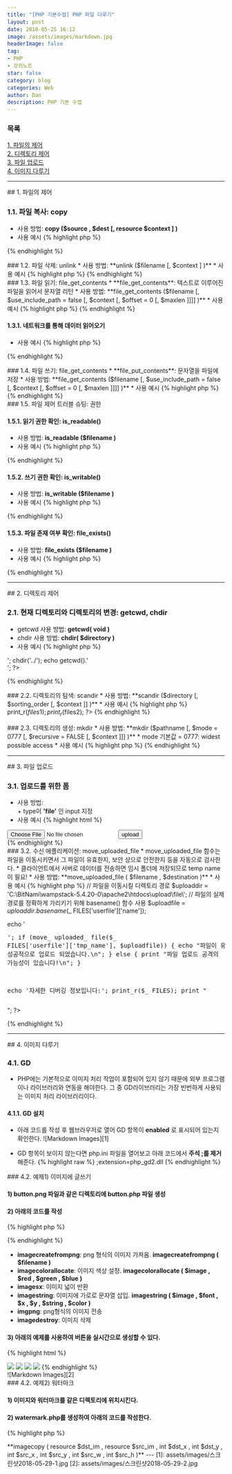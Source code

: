 ```yaml
---
title: "[PHP 기본수업] PHP 파일 다루기"
layout: post
date: 2018-05-25 16:12
image: /assets/images/markdown.jpg
headerImage: false
tag:
- PHP
- 강의노트
star: false
category: blog
categories: Web
author: Dan
description: PHP 기본 수업
---
```

### 목록
<a href="#one">1. 파일의 제어</a><br>
<a href="#two">2. 디렉토리 제어</a><br>
<a href="#three">3. 파일 업로드</a><br>
<a href="#four">4. 이미지 다루기</a><br>

---
<div id="one"></div>
## 1. 파일의 제어

### 1.1. 파일 복사: copy
* 사용 방법: <span class="evidence-yellow">**copy ($source , $dest [, resource $context ] )**</span>
* 사용 예시
{% highlight php %}
<?php
$file = 'readme.txt'; // 원본
$newfile = 'example.txt.bak'; // 복사한 파일

if (!copy($file, $newfile)) { // 복사 실패했을 경우
    echo "failed to copy $file...\n";
}
?>
{% endhighlight %}

<div class="breaker"></div>
### 1.2. 파일 삭제: unlink
* 사용 방법: <span class="evidence-yellow">**unlink ($filename [, $context ] )**</span>
* 사용 예시
{% highlight php %}
<?php
unlink('deleteme.txt');
?>
{% endhighlight %}

<div class="breaker"></div>
### 1.3. 파일 읽기: file_get_contents
* **file_get_contents**: 텍스트로 이루어진 파일을 읽어서 문자열 리턴
* 사용 방법: <span class="evidence-yellow">**file_get_contents ($filename [, $use_include_path = false [, $context [, $offset = 0 [, $maxlen ]]]] )**</span>
* 사용 예시
{% highlight php %}
<?php
$file = './readme.txt';
echo file_get_contents($file);
?>
{% endhighlight %}

#### 1.3.1. 네트워크를 통해 데이터 읽어오기
* 사용 예시
{% highlight php %}
<?php
$homepage = file_get_contents('http://php.net/manual/en/function.file-get-contents.php');
echo $homepage;
?>
{% endhighlight %}

<div class="breaker"></div>
### 1.4. 파일 쓰기: file_get_contents
* **file_put_contents**: 문자열을 파일에 저장
* 사용 방법: <span class="evidence-yellow">**file_get_contents ($filename [, $use_include_path = false [, $context [, $offset = 0 [, $maxlen ]]]] )**</span>
* 사용 예시
{% highlight php %}
{% endhighlight %}

<div class="breaker"></div>
### 1.5. 파일 제어 트러블 슈팅: 권한

#### 1.5.1. 읽기 권한 확인: is_readable()
* 사용 방법: <span class="evidence-yellow">**is_readable ($filename )**</span>
* 사용 예시
{% highlight php %}
<?php
$filename = 'readme.txt';
if (is_readable($filename)) {
    echo 'The file is readable';
} else {
    echo 'The file is not readable';
}
?>
{% endhighlight %}

#### 1.5.2.  쓰기 권한 확인: is_writable()
* 사용 방법: <span class="evidence-yellow">**is_writable ($filename )**</span>
* 사용 예시
{% highlight php %}
<?php
$filename = 'writeme.txt';
if (is_writable($filename)) {
    echo 'The file is writable';
} else {
    echo 'The file is not writable';
}
?>
{% endhighlight %}

#### 1.5.3.  파일 존재 여부 확인: file_exists()
* 사용 방법: <span class="evidence-yellow">**file_exists ($filename )**</span>
* 사용 예시
{% highlight php %}
<?php
$filename = 'readme.txt';
if (file_exists($filename)) {
    echo "The file $filename exists";
} else {
    echo "The file $filename is not exists";
}
?>
{% endhighlight %}


---
<div id="two"></div>
## 2. 디렉토리 제어

### 2.1. 현재 디렉토리와 디렉토리의 변경: getcwd, chdir
* getcwd 사용 방법: <span class="evidence-yellow">**getcwd( void )**</span>
* chdir 사용 방법: <span class="evidence-yellow">**chdir( $directory )**</span>
* 사용 예시
{% highlight php %}
<?php
echo getcwd().'<br />';
chdir('../');
echo getcwd().'<br />';
?>
{% endhighlight %}

<div class="breaker"></div>
### 2.2. 디렉토리의 탐색: scandir
* 사용 방법: <span class="evidence-yellow">**scandir ($directory [, $sorting_order [, $context ]] )**</span>
* 사용 예시
{% highlight php %}
<?php
$dir    = './';
$files1 = scandir($dir); // sorting_order 기본값은 알파벳 올림차순
$files2 = scandir($dir, 1); // 내림차순으로 설정

print_r($files1);
print_r($files2);
?>
{% endhighlight %}

<div class="breaker"></div>
### 2.3. 디렉토리의 생성: mkdir
* 사용 방법: <span class="evidence-yellow">**mkdir ($pathname [, $mode = 0777 [, $recursive = FALSE [, $context ]]] )**</span>
* mode 기본값 = 0777: widest possible access
* 사용 예시
{% highlight php %}
<?php
mkdir("1/2/3/4", 0700, true); // group 사용자에게 wrx 권한 부여
?>
{% endhighlight %}


---
<div id="three"></div>
## 3. 파일 업로드

### 3.1. 업로드를 위한 폼
* 사용 방법: <span class="evidence-yellow">**<form enctype="multipart/form-data" action="1.php" method="POST">**</form> + type이 **'file'** 인 input 지정
* 사용 예시
{% highlight html %}
<body>
<form enctype="multipart/form-data" action="1.php" method="POST">
   <input type="hidden" name="MAX_FILE_SIZE" value="30000" />
   <input name="userfile" type="file" />
   <input type="submit" value="upload" />
</form>
</body>
{% endhighlight %}

<div class="breaker"></div>
### 3.2. 수신 애플리케이션: move_uploaded_file
* move_uploaded_file 함수는 파일을 이동시키면서 그 파일이 유효한지, 보안 상으로 안전한지 등을 자동으로 검사한다.
* 클라이언트에서 서버로 데이터를 전송하면 임시 폴더에 저장되므로 temp name이 필요!
* 사용 방법: <span class="evidence-yellow">**move_uploaded_file ( $filename ,  $destination )**</span>
* 사용 예시
{% highlight php %}
<body>
<?php
ini_set("display_errors", "1");

// 파일을 이동시킬 디렉토리 경로
$uploaddir = 'C:\BitNami\wampstack-5.4.20-0\apache2\htdocs\upload\file\\';
// 파일의 실제 경로를 정확하게 가리키기 위해 basename() 함수 사용
$uploadfile = $uploaddir . basename($_ FILES['userfile']['name']);

echo '<pre>';
if (move_ uploaded_ file($_ FILES['userfile']['tmp_name'], $uploadfile)) {
    echo "파일이 유효하고, 성공적으로 업로드 되었습니다.\n";
} else {
    print "파일 업로드 공격의 가능성이 있습니다!\n";
}

echo '자세한 디버깅 정보입니다:';
print_r($_ FILES);
print "</pre>";
?>
</body>
{% endhighlight %}


---
<div id="four"></div>
## 4. 이미지 다루기

### 4.1. GD
* PHP에는 기본적으로 이미지 처리 작업이 포함되어 있지 않기 때문에 외부 프로그램이나 라이브러리와 연동을 해야한다. 그 중 GD라이브러리는 가장 빈번하게 사용되는 이미지 처리 라이브러리이다.

#### 4.1.1. GD 설치
* 아래 코드를 작성 후 웹브라우저로 열어 GD 항목이 **enabled** 로 표시되어 있는지 확인한다.
![Markdown Images][1]

* GD 항목이 보이지 않는다면 php.ini 파일을 열어보고 아래 코드에서 **주석 ;를 제거** 해준다.
{% highlight raw %}
;extension=php_gd2.dll
{% endhighlight %}

<div class="breaker"></div>
### 4.2. 예제1) 이미지에 글쓰기

#### 1) button.png 파일과 같은 디렉토리에 button.php 파일 생성

#### 2) 아래의 코드를  작성
{% highlight php %}
<?php
// 헤더에 content-type 설정
header("Content-type: image/png");

// string 변수 생성하여 사용자가 입력한 데이터 받음
$string = $_ GET['text'];

$im     = imagecreatefrompng("button.png");
$orange = imagecolorallocate($im, 60, 87, 156);

// 텍스트를 이미지 가운데에 놓기 위해 문자열 길이와 이미지 크기를 고려해 설정
$px     = (imagesx($im) - 7.5 * strlen($string)) / 2;

// 이미지에 문자열 삽입, 위치 설정, 색 지정
imagestring($im, 4, $px, 9, $string, $orange);
imagepng($im);
imagedestroy($im);
?>
{% endhighlight %}

* **imagecreatefrompng**: png 형식의 이미지 가져옴. <span class="evidence-yellow">**imagecreatefrompng ( $filename )**</span>
* **imagecolorallocate**: 이미지 색상 설정. <span class="evidence-yellow">**imagecolorallocate ( $image , $red , $green , $blue )**</span>
* **imagesx**: 이미지 넓이 반환
* **imagestring**: 이미지에 가로로 문자열 삽입. <span class="evidence-yellow">**imagestring ( $image , $font , $x , $y , $string , $color )**</span>
* **imgpng**: png형식의 이미지 전송
* **imagedestroy**: 이미지 삭제

#### 3) 아래의 예제를 사용하여 버튼을 실시간으로 생성할 수 있다.
{% highlight html %}
<html>
<body>
    <img src="button.php?text=intro" />
    <img src="button.php?text=member" />
    <img src="button.php?text=history" />
    <img src="button.php?text=mission" />
</body>
</html>
{% endhighlight %}

<br>
![Markdown Images][2]

<div class="breaker"></div>
### 4.2. 예제2) 워터마크

#### 1) 이미지와 워터마크를 같은 디렉토리에 위치시킨다.

#### 2) watermark.php를 생성하여 아래의 코드를 작성한다.
{% highlight php %}
<?php
// Load the stamp and the photo to apply the watermark to
$stamp = imagecreatefrompng('text.png');
$im = imagecreatefrompng('original.png');

// Set the margins for the stamp and get the height/width of the stamp image
$marge_right = 10;
$marge_bottom = 10;
$sx = imagesx($stamp);
$sy = imagesy($stamp);

// Copy the stamp image onto our photo using the margin offsets and the photo
// width to calculate positioning of the stamp.
imagecopy($im, $stamp, imagesx($im) - $sx - $marge_right, imagesy($im) - $sy - $marge_bottom, 0, 0, imagesx($stamp), imagesy($stamp));

// Output and free memory
header('Content-type: image/png');
imagepng($im);
imagedestroy($im);
{% endhighlight %}

* **imagecopy**: 이미지의 부분을 복사. <span class="evidence-yellow">**imagecopy ( resource $dst_im , resource $src_im , int $dst_x , int $dst_y , int $src_x , int $src_y , int $src_w , int $src_h )**</span>


---
[1]: assets/images/스크린샷2018-05-29-1.jpg
[2]: assets/images/스크린샷2018-05-29-2.jpg
